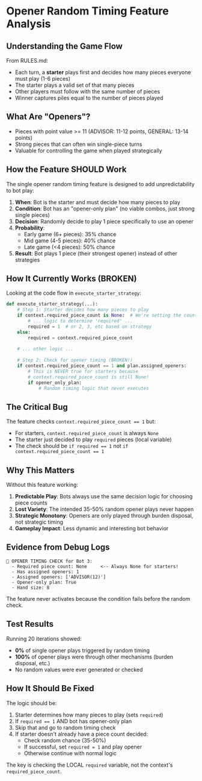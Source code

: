 # Opener Random Timing Feature Analysis

## Understanding the Game Flow

From RULES.md:
- Each turn, a **starter** plays first and decides how many pieces everyone must play (1-6 pieces)
- The starter plays a valid set of that many pieces
- Other players must follow with the same number of pieces
- Winner captures piles equal to the number of pieces played

## What Are "Openers"?

- Pieces with point value >= 11 (ADVISOR: 11-12 points, GENERAL: 13-14 points)
- Strong pieces that can often win single-piece turns
- Valuable for controlling the game when played strategically

## How the Feature SHOULD Work

The single opener random timing feature is designed to add unpredictability to bot play:

1. **When**: Bot is the starter and must decide how many pieces to play
2. **Condition**: Bot has an "opener-only plan" (no viable combos, just strong single pieces)
3. **Decision**: Randomly decide to play 1 piece specifically to use an opener
4. **Probability**: 
   - Early game (6+ pieces): 35% chance
   - Mid game (4-5 pieces): 40% chance
   - Late game (<4 pieces): 50% chance
5. **Result**: Bot plays 1 piece (their strongest opener) instead of other strategies

## How It Currently Works (BROKEN)

Looking at the code flow in `execute_starter_strategy`:

```python
def execute_starter_strategy(...):
    # Step 1: Starter decides how many pieces to play
    if context.required_piece_count is None:  # We're setting the count
        # ... logic to determine 'required' ...
        required = 1  # or 2, 3, etc based on strategy
    else:
        required = context.required_piece_count
    
    # ... other logic ...
    
    # Step 2: Check for opener timing (BROKEN!)
    if context.required_piece_count == 1 and plan.assigned_openers:
        # This is NEVER true for starters because
        # context.required_piece_count is still None!
        if opener_only_plan:
            # Random timing logic that never executes
```

## The Critical Bug

The feature checks `context.required_piece_count == 1` but:
- For starters, `context.required_piece_count` is always `None` 
- The starter just decided to play `required` pieces (local variable)
- The check should be `if required == 1` not `if context.required_piece_count == 1`

## Why This Matters

Without this feature working:
1. **Predictable Play**: Bots always use the same decision logic for choosing piece counts
2. **Lost Variety**: The intended 35-50% random opener plays never happen
3. **Strategic Monotony**: Openers are only played through burden disposal, not strategic timing
4. **Gameplay Impact**: Less dynamic and interesting bot behavior

## Evidence from Debug Logs

```
🎲 OPENER TIMING CHECK for Bot 3:
  - Required piece count: None     <-- Always None for starters!
  - Has assigned openers: 1
  - Assigned openers: ['ADVISOR(12)']
  - Opener-only plan: True
  - Hand size: 8
```

The feature never activates because the condition fails before the random check.

## Test Results

Running 20 iterations showed:
- **0%** of single opener plays triggered by random timing
- **100%** of opener plays were through other mechanisms (burden disposal, etc.)
- No random values were ever generated or checked

## How It Should Be Fixed

The logic should be:
1. Starter determines how many pieces to play (sets `required`)
2. If `required == 1` AND bot has opener-only plan
3. Skip that and go to random timing check
4. If starter doesn't already have a piece count decided:
   - Check random chance (35-50%)
   - If successful, set `required = 1` and play opener
   - Otherwise continue with normal logic

The key is checking the LOCAL `required` variable, not the context's `required_piece_count`.
